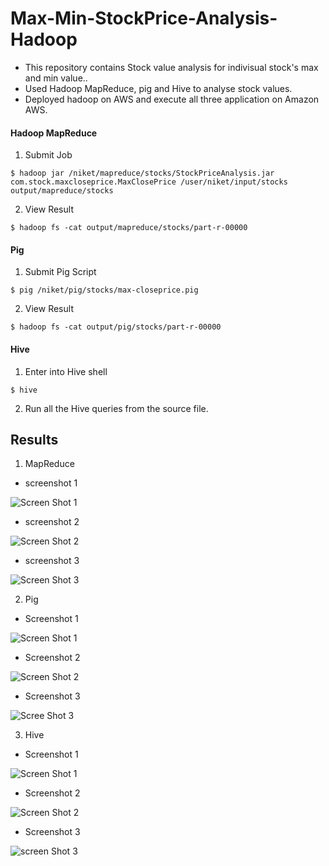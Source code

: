 # Max-Min-StockPrice-Analysis-Hadoop

- This repository contains Stock value analysis for indivisual stock's max and min value.. 
- Used Hadoop MapReduce, pig and Hive to analyse stock values.
- Deployed hadoop on AWS and execute all three application on Amazon AWS.


#### Hadoop MapReduce

1. Submit Job
``` 
$ hadoop jar /niket/mapreduce/stocks/StockPriceAnalysis.jar com.stock.maxcloseprice.MaxClosePrice /user/niket/input/stocks output/mapreduce/stocks
```

2. View Result
```
$ hadoop fs -cat output/mapreduce/stocks/part-r-00000
```


#### Pig

1. Submit Pig Script
```
$ pig /niket/pig/stocks/max-closeprice.pig
```

2. View Result
```
$ hadoop fs -cat output/pig/stocks/part-r-00000
```

#### Hive

1. Enter into Hive shell
```
$ hive
```
2. Run all the Hive queries from the source file.



## Results

1. MapReduce
- screenshot 1

![Screen Shot 1](https://github.com/niketpatel2525/Stock-Price-Analysis-Hadoop/blob/master/4.%20screenshots/hadoop%20(1).png)

- screenshot 2

![Screen Shot 2](https://github.com/niketpatel2525/Stock-Price-Analysis-Hadoop/blob/master/4.%20screenshots/hadoop%20(2).png)

- screenshot 3

![Screen Shot 3](https://github.com/niketpatel2525/Stock-Price-Analysis-Hadoop/blob/master/4.%20screenshots/hadoop%20(3).png)

2. Pig

- Screenshot 1

![Screen Shot 1](https://github.com/niketpatel2525/Stock-Price-Analysis-Hadoop/blob/master/4.%20screenshots/pig%20(1).png)

- Screenshot 2

![Screen Shot 2](https://github.com/niketpatel2525/Stock-Price-Analysis-Hadoop/blob/master/4.%20screenshots/pig%20(2).png)

- Screenshot 3

![Scree Shot 3](https://github.com/niketpatel2525/Stock-Price-Analysis-Hadoop/blob/master/4.%20screenshots/pig%20(3).png)

3. Hive

- Screenshot 1

![Screen Shot 1](https://github.com/niketpatel2525/Stock-Price-Analysis-Hadoop/blob/master/4.%20screenshots/Hive%20(1).png)

- Screenshot 2

![Screen Shot 2](https://github.com/niketpatel2525/Stock-Price-Analysis-Hadoop/blob/master/4.%20screenshots/Hive%20(2).png)

- Screenshot 3

![screen Shot 3](https://github.com/niketpatel2525/Stock-Price-Analysis-Hadoop/blob/master/4.%20screenshots/Hive%20(3).png)